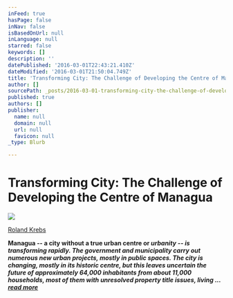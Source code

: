 ```yaml
---
inFeed: true
hasPage: false
inNav: false
isBasedOnUrl: null
inLanguage: null
starred: false
keywords: []
description: ''
datePublished: '2016-03-01T22:43:21.410Z'
dateModified: '2016-03-01T21:50:04.749Z'
title: 'Transforming City: The Challenge of Developing the Centre of Managua'
author: []
sourcePath: _posts/2016-03-01-transforming-city-the-challenge-of-developing-the-centre-of.md
published: true
authors: []
publisher:
  name: null
  domain: null
  url: null
  favicon: null
_type: Blurb

---
```

# Transforming City: The Challenge of Developing the Centre of Managua
![](https://the-grid-user-content.s3-us-west-2.amazonaws.com/dc8d3670-77ec-40f8-ae16-e40bfa6ed5e3.jpg)

[Roland Krebs][0]

**Managua -- a city without a true urban centre or _urbanity -- is transforming rapidly. The government and municipality carry out numerous new urban projects, mostly in public spaces. The city is changing, mostly in its historic centre, but this leaves uncertain the future of approximately 64,000 inhabitants from about 11,000 households, most of them with unresolved property title issues, living ... [read more][0]_**

[0]: http://www.rolandkrebs.net/transforming-city-the-challenge-of-developing-the-centre-of-managua/